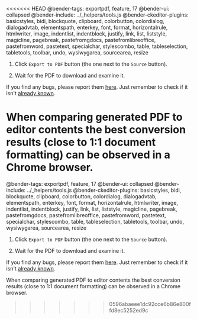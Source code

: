 <<<<<<< HEAD
@bender-tags: exportpdf, feature, 17
@bender-ui: collapsed
@bender-include: ../_helpers/tools.js
@bender-ckeditor-plugins: basicstyles, bidi, blockquote, clipboard, colorbutton, colordialog, dialogadvtab, elementspath, enterkey, font, format, horizontalrule, htmlwriter, image, indentlist, indentblock, justify, link, list, liststyle, magicline, pagebreak, pastefromgdocs, pastefromlibreoffice, pastefromword, pastetext, specialchar, stylescombo, table, tableselection, tabletools, toolbar, undo, wysiwygarea, sourcearea, resize

1. Click `Export to PDF` button (the one next to the `Source` button).

1. Wait for the PDF to download and examine it.

If you find any bugs, please report them <a href="https://github.com/cksource/ckeditor4-plugin-exportpdf/issues" target="_blank">here</a>. Just remember to check if it isn't <a href="https://github.com/cksource/ckeditor4-plugin-exportpdf/issues?q=is%3Aopen+is%3Aissue+label%3Atype%3Abug" target="_blank">already known</a>.

When comparing generated PDF to editor contents the best conversion results (close to 1:1 document formatting) can be observed in a Chrome browser.
=======
@bender-tags: exportpdf, feature, 17
@bender-ui: collapsed
@bender-include: ../_helpers/tools.js
@bender-ckeditor-plugins: basicstyles, bidi, blockquote, clipboard, colorbutton, colordialog, dialogadvtab, elementspath, enterkey, font, format, horizontalrule, htmlwriter, image, indentlist, indentblock, justify, link, list, liststyle, magicline, pagebreak, pastefromgdocs, pastefromlibreoffice, pastefromword, pastetext, specialchar, stylescombo, table, tableselection, tabletools, toolbar, undo, wysiwygarea, sourcearea, resize

1. Click `Export to PDF` button (the one next to the `Source` button).

1. Wait for the PDF to download and examine it.

If you find any bugs, please report them <a href="https://github.com/cksource/ckeditor4-plugin-exportpdf/issues" target="_blank">here</a>. Just remember to check if it isn't <a href="https://github.com/cksource/ckeditor4-plugin-exportpdf/issues?q=is%3Aopen+is%3Aissue+label%3Atype%3Abug" target="_blank">already known</a>.

When comparing generated PDF to editor contents the best conversion results (close to 1:1 document formatting) can be observed in a Chrome browser.
>>>>>>> 0596abaeee1dc92cce6b86e800ffd8ec5252ed9c
